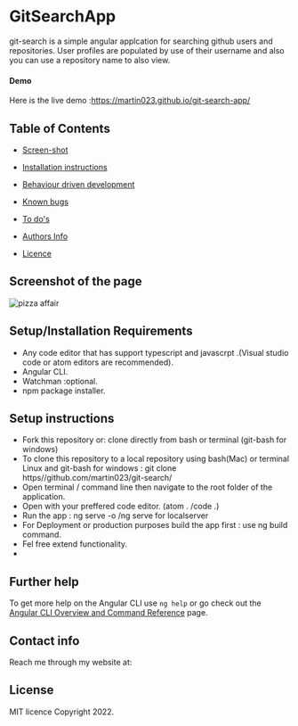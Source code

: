 # GitSearchApp
git-search is a simple angular applcation for searching github users and repositories. User profiles are populated by use of their username
and also you can use a repository name to also view.


#### Demo
Here is the live demo :https://martin023.github.io/git-search-app/

## Table of Contents

-   [Screen-shot](screenshot-of-the-page)

-   [Installation instructions](#setup-instructions)
-   [Behaviour driven development](#behaviour-driven-development)
-   [Known bugs](#known-bugs)
-   [To do's](#to-dos)
-   [Authors Info](#support-and-contact-details)
-   [Licence](#licence)

## Screenshot of the page
![pizza affair](https://user-images.githubusercontent.com/36125591/159416166-5edafa82-3782-4b22-9f98-2e9524f398ae.png)


## Setup/Installation Requirements
* Any code editor that has support typescript and javascrpt .(Visual studio code or atom editors are recommended).
* Angular CLI.
* Watchman :optional.
* npm package installer.

## Setup instructions 
* Fork this repository or: clone directly from bash or terminal (git-bash for windows)
* To clone this repository to a local repository using bash(Mac) or terminal Linux and git-bash for windows : git clone https//github.com/martin023/git-search/
* Open terminal / command line then navigate to the root folder of the application.
* Open with your preffered code editor. (atom . /code .)
* Run the app : ng serve -o /ng serve for localserver 
* For Deployment or production purposes build the app first : use ng build command.
* Fel free extend functionality.
* 
## Further help

To get more help on the Angular CLI use `ng help` or go check out the [Angular CLI Overview and Command Reference](https://angular.io/cli) page.

## Contact info
Reach me through my website at: 
## License 
MIT licence 
Copyright 2022.
